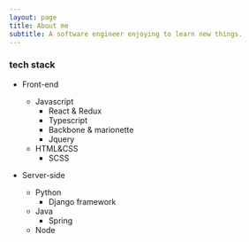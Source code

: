 ```yaml
---
layout: page
title: About me
subtitle: A software engineer enjoying to learn new things.
---
```


### tech stack

- Front-end
  - Javascript
    - React & Redux
    - Typescript
    - Backbone & marionette
    - Jquery
  - HTML&CSS
    - SCSS

- Server-side
  - Python
    - Django framework
  - Java
    - Spring
  - Node

